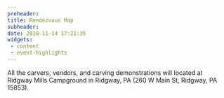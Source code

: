 ```yaml
---
preheader: 
title: Rendezvous Map
subheader: 
date: 2018-11-14 17:21:35
widgets:
 - content
 - event-highlights
---
```


All the carvers, vendors, and carving demonstrations will located at Ridgway Mills Campground in Ridgway, PA (260 W Main St, Ridgway, PA 15853).
